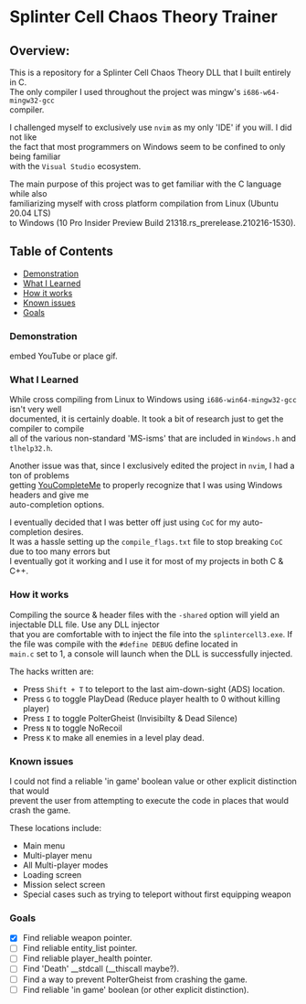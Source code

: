 # Splinter Cell Chaos Theory Trainer
  
## Overview:
This is a repository for a Splinter Cell Chaos Theory DLL that I built entirely in C.  
The only compiler I used throughout the project was mingw's <code>i686-w64-mingw32-gcc</code>  
compiler.  

I challenged myself to exclusively use <code>nvim</code> as my only 'IDE' if you will. I did not like  
the fact that most programmers on Windows seem to be confined to only being familiar  
with the <code>Visual Studio</code> ecosystem.

The main purpose of this project was to get familiar with the C language while also  
familiarizing myself with cross platform compilation from Linux (Ubuntu 20.04 LTS)  
to Windows (10 Pro Insider Preview Build 21318.rs_prerelease.210216-1530).

## Table of Contents
  - [Demonstration](#demonstration)
  - [What I Learned](#what-i-learned)
  - [How it works](#how-it-works)
  - [Known issues](#known-issues)
  - [Goals](#Goals)
  
### Demonstration
embed YouTube or place gif.

### What I Learned
While cross compiling from Linux to Windows using <code>i686-win64-mingw32-gcc</code> isn't very well  
documented, it is certainly doable. It took a bit of research just to get the compiler to compile  
all of the various non-standard 'MS-isms' that are included in <code>Windows.h</code> and <code>tlhelp32.h</code>.

Another issue was that, since I exclusively edited the project in <code>nvim</code>, I had a ton of problems  
getting [YouCompleteMe](https://github.com/ycm-core/YouCompleteMe) to properly recognize that I was using Windows headers and give me  
auto-completion options.  

I eventually decided that I was better off just using <code>CoC</code> for my auto-completion desires.  
It was a hassle setting up the <code>compile_flags.txt</code> file to stop breaking <code>CoC</code> due to too many errors but  
I eventually got it working and I use it for most of my projects in both C & C++.

### How it works
Compiling the source & header files with the <code>-shared</code> option will yield an injectable DLL file. Use any DLL injector  
that you are comfortable with to inject the file into the <code>splintercell3.exe</code>. If the file was compile with the <code>#define DEBUG</code> define located in  
<code>main.c</code> set to 1, a console will launch when the DLL is successfully injected.

The hacks written are:
- Press <code>Shift + T</code> to teleport to the last aim-down-sight (ADS) location.
- Press <code>G</code> to toggle PlayDead (Reduce player health to 0 without killing player)
- Press <code>I</code> to toggle PolterGheist (Invisibilty & Dead Silence)
- Press <code>N</code> to toggle NoRecoil
- Press <code>K</code> to make all enemies in a level play dead.

### Known issues
I could not find a reliable 'in game' boolean value or other explicit distinction that would  
prevent the user from attempting to execute the code in places that would crash the game.  

These locations include:
- Main menu
- Multi-player menu
- All Multi-player modes
- Loading screen
- Mission select screen
- Special cases such as trying to teleport without first equipping weapon

### Goals
 - [x] Find reliable weapon pointer.
 - [ ] Find reliable entity_list pointer.
 - [ ] Find reliable player_health pointer.
 - [ ] Find 'Death' __stdcall (__thiscall maybe?).
 - [ ] Find a way to prevent PolterGheist from crashing the game.
 - [ ] Find reliable 'in game' boolean (or other explicit distinction).
